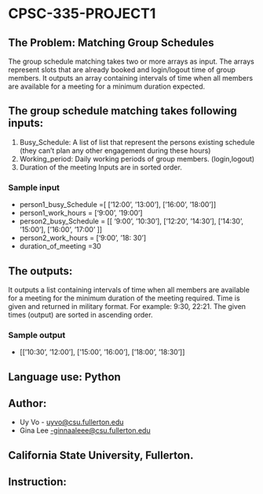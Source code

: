 # CPSC-335-PROJECT1
## The Problem: Matching Group Schedules

The group schedule matching takes two or more arrays as input. The arrays represent slots that are
already booked and login/logout time of group members. It outputs an array containing intervals of
time when all members are available for a meeting for a minimum duration expected.

## The group schedule matching takes following inputs:
1. Busy_Schedule: A list of list that represent the persons existing schedule (they can’t plan any
other engagement during these hours)
2. Working_period: Daily working periods of group members. (login,logout)
3. Duration of the meeting
Inputs are in sorted order.
 
### Sample input
- person1_busy_Schedule =[ [’12:00’, ’13:00’], [’16:00’, ’18:00’]]
- person1_work_hours = [‘9:00’, ’19:00’]
- person2_busy_Schedule = [[ ‘9:00’, ’10:30’], [’12:20’, ’14:30’], [’14:30’, ’15:00’], [’16:00’, ’17:00’ ]]
- person2_work_hours = [‘9:00’, ’18: 30’]
- duration_of_meeting =30

## The outputs:
It outputs a list containing intervals of time when all members are available for a meeting for the minimum duration of the meeting required. Time is given and returned in military format. For example: 9:30, 22:21. The given times (output) are sorted in ascending order. 

### Sample output
- [[’10:30’, ’12:00’], [’15:00’, ’16:00’], [’18:00’, ’18:30’]]

## Language use: Python

## Author: 
- Uy Vo - uyvo@csu.fullerton.edu
- Gina Lee -ginnaaleee@csu.fullerton.edu
## California State University, Fullerton.

## Instruction:
